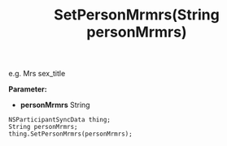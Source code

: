 ﻿---
uid: crmscript_ref_NSParticipantSyncData_SetPersonMrmrs
title: SetPersonMrmrs(String personMrmrs)
intellisense: NSParticipantSyncData.SetPersonMrmrs
keywords: NSParticipantSyncData, GetPersonMrmrs
so.topic: reference
---

e.g. Mrs   sex_title

**Parameter:** 
 - **personMrmrs** String

```crmscript
NSParticipantSyncData thing;
String personMrmrs;
thing.SetPersonMrmrs(personMrmrs);
```


